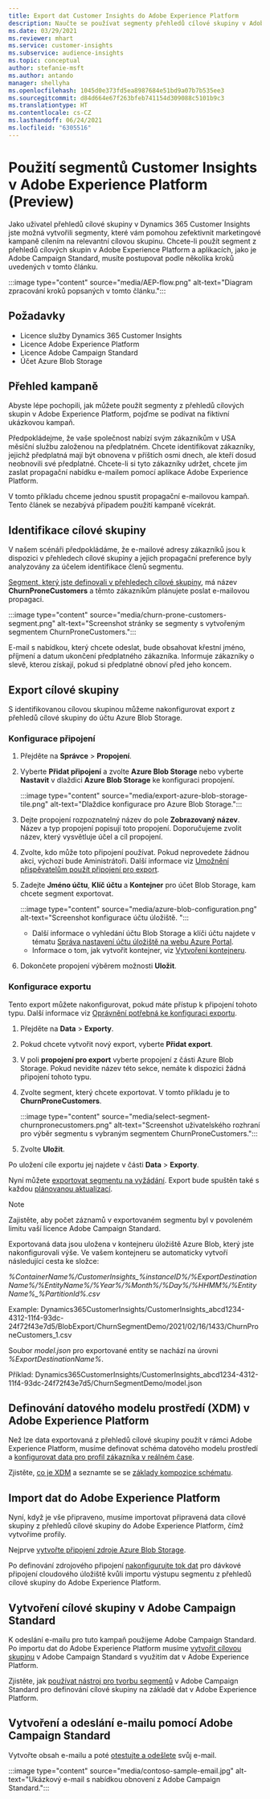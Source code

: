 ```yaml
---
title: Export dat Customer Insights do Adobe Experience Platform
description: Naučte se používat segmenty přehledů cílové skupiny v Adobe Experience Platform.
ms.date: 03/29/2021
ms.reviewer: mhart
ms.service: customer-insights
ms.subservice: audience-insights
ms.topic: conceptual
author: stefanie-msft
ms.author: antando
manager: shellyha
ms.openlocfilehash: 1045d0e373fd5ea8987684e51bd9a07b7b535ee3
ms.sourcegitcommit: d84d664e67f263bfeb741154d309088c5101b9c3
ms.translationtype: HT
ms.contentlocale: cs-CZ
ms.lasthandoff: 06/24/2021
ms.locfileid: "6305516"
---
```

# <a name="use-customer-insights-segments-in-adobe-experience-platform-preview"></a>Použití segmentů Customer Insights v Adobe Experience Platform (Preview)

Jako uživatel přehledů cílové skupiny v Dynamics 365 Customer Insights jste možná vytvořili segmenty, které vám pomohou zefektivnit marketingové kampaně cílením na relevantní cílovou skupinu. Chcete-li použít segment z přehledů cílových skupin v Adobe Experience Platform a aplikacích, jako je Adobe Campaign Standard, musíte postupovat podle několika kroků uvedených v tomto článku.

:::image type="content" source="media/AEP-flow.png" alt-text="Diagram zpracování kroků popsaných v tomto článku.":::

## <a name="prerequisites"></a>Požadavky

-   Licence služby Dynamics 365 Customer Insights
-   Licence Adobe Experience Platform
-   Licence Adobe Campaign Standard
-   Účet Azure Blob Storage

## <a name="campaign-overview"></a>Přehled kampaně

Abyste lépe pochopili, jak můžete použít segmenty z přehledů cílových skupin v Adobe Experience Platform, pojďme se podívat na fiktivní ukázkovou kampaň.

Předpokládejme, že vaše společnost nabízí svým zákazníkům v USA měsíční službu založenou na předplatném. Chcete identifikovat zákazníky, jejichž předplatná mají být obnovena v příštích osmi dnech, ale kteří dosud neobnovili své předplatné. Chcete-li si tyto zákazníky udržet, chcete jim zaslat propagační nabídku e-mailem pomocí aplikace Adobe Experience Platform.

V tomto příkladu chceme jednou spustit propagační e-mailovou kampaň. Tento článek se nezabývá případem použití kampaně vícekrát.

## <a name="identify-your-target-audience"></a>Identifikace cílové skupiny

V našem scénáři předpokládáme, že e-mailové adresy zákazníků jsou k dispozici v přehledech cílové skupiny a jejich propagační preference byly analyzovány za účelem identifikace členů segmentu.

[Segment, který jste definovali v přehledech cílové skupiny](segments.md), má název **ChurnProneCustomers** a těmto zákazníkům plánujete poslat e-mailovou propagaci.

:::image type="content" source="media/churn-prone-customers-segment.png" alt-text="Screenshot stránky se segmenty s vytvořeným segmentem ChurnProneCustomers.":::

E-mail s nabídkou, který chcete odeslat, bude obsahovat křestní jméno, příjmení a datum ukončení předplatného zákazníka. Informuje zákazníky o slevě, kterou získají, pokud si předplatné obnoví před jeho koncem.

## <a name="export-your-target-audience"></a>Export cílové skupiny

S identifikovanou cílovou skupinou můžeme nakonfigurovat export z přehledů cílové skupiny do účtu Azure Blob Storage.

### <a name="configure-a-connection"></a>Konfigurace připojení

1. Přejděte na **Správce** > **Propojení**.

1. Vyberte **Přidat připojení** a zvolte **Azure Blob Storage** nebo vyberte **Nastavit** v dlaždici **Azure Blob Storage** ke konfiguraci propojení.

   :::image type="content" source="media/export-azure-blob-storage-tile.png" alt-text="Dlaždice konfigurace pro Azure Blob Storage."::: 

1. Dejte propojení rozpoznatelný název do pole **Zobrazovaný název**. Název a typ propojení popisují toto propojení. Doporučujeme zvolit název, který vysvětluje účel a cíl propojení.

1. Zvolte, kdo může toto připojení používat. Pokud neprovedete žádnou akci, výchozí bude Aministrátoři. Další informace viz [Umožnění přispěvatelům použít připojení pro export](connections.md#allow-contributors-to-use-a-connection-for-exports).

1. Zadejte **Jméno účtu**, **Klíč účtu** a **Kontejner** pro účet Blob Storage, kam chcete segment exportovat.  
      
   :::image type="content" source="media/azure-blob-configuration.png" alt-text="Screenshot konfigurace účtu úložiště. "::: 
   
    - Další informace o vyhledání účtu Blob Storage a klíči účtu najdete v tématu [Správa nastavení účtu úložiště na webu Azure Portal](/azure/storage/common/storage-account-manage).
    - Informace o tom, jak vytvořit kontejner, viz [Vytvoření kontejneru](/azure/storage/blobs/storage-quickstart-blobs-portal#create-a-container).

1. Dokončete propojení výběrem možnosti **Uložit**. 

### <a name="configure-an-export"></a>Konfigurace exportu

Tento export můžete nakonfigurovat, pokud máte přístup k připojení tohoto typu. Další informace viz [Oprávnění potřebná ke konfiguraci exportu](export-destinations.md#set-up-a-new-export).

1. Přejděte na **Data** > **Exporty**.

1. Pokud chcete vytvořit nový export, vyberte **Přidat export**.

1. V poli **propojení pro export** vyberte propojení z části Azure Blob Storage. Pokud nevidíte název této sekce, nemáte k dispozici žádná připojení tohoto typu.

1. Zvolte segment, který chcete exportovat. V tomto příkladu je to **ChurnProneCustomers**.

   :::image type="content" source="media/select-segment-churnpronecustomers.png" alt-text="Screenshot uživatelského rozhraní pro výběr segmentu s vybraným segmentem ChurnProneCustomers.":::

1. Zvolte **Uložit**.

Po uložení cíle exportu jej najdete v části **Data** > **Exporty**.

Nyní můžete [exportovat segmentu na vyžádání](export-destinations.md#run-exports-on-demand). Export bude spuštěn také s každou [plánovanou aktualizací](system.md).

> [!NOTE]
> Zajistěte, aby počet záznamů v exportovaném segmentu byl v povoleném limitu vaší licence Adobe Campaign Standard.

Exportovaná data jsou uložena v kontejneru úložiště Azure Blob, který jste nakonfigurovali výše. Ve vašem kontejneru se automaticky vytvoří následující cesta ke složce:

*%ContainerName%/CustomerInsights_%instanceID%/%ExportDestinationName%/%EntityName%/%Year%/%Month%/%Day%/%HHMM%/%EntityName%_%PartitionId%.csv*

Example: Dynamics365CustomerInsights/CustomerInsights_abcd1234-4312-11f4-93dc-24f72f43e7d5/BlobExport/ChurnSegmentDemo/2021/02/16/1433/ChurnProneCustomers_1.csv

Soubor *model.json* pro exportované entity se nachází na úrovni *%ExportDestinationName%*.

Příklad: Dynamics365CustomerInsights/CustomerInsights_abcd1234-4312-11f4-93dc-24f72f43e7d5/ChurnSegmentDemo/model.json

## <a name="define-experience-data-model-xdm-in-adobe-experience-platform"></a>Definování datového modelu prostředí (XDM) v Adobe Experience Platform

Než lze data exportovaná z přehledů cílové skupiny použít v rámci Adobe Experience Platform, musíme definovat schéma datového modelu prostředí a [konfigurovat data pro profil zákazníka v reálném čase](https://experienceleague.adobe.com/docs/experience-platform/profile/tutorials/dataset-configuration.html#tutorials).

Zjistěte, [co je XDM](https://experienceleague.adobe.com/docs/experience-platform/xdm/home.html) a seznamte se se [základy kompozice schématu](https://experienceleague.adobe.com/docs/experience-platform/xdm/schema/composition.html#schema).

## <a name="import-data-into-adobe-experience-platform"></a>Import dat do Adobe Experience Platform

Nyní, když je vše připraveno, musíme importovat připravená data cílové skupiny z přehledů cílové skupiny do Adobe Experience Platform, čímž vytvoříme profily.

Nejprve [vytvořte připojení zdroje Azure Blob Storage](https://experienceleague.adobe.com/docs/experience-platform/sources/ui-tutorials/create/cloud-storage/blob.html#getting-started).    

Po definování zdrojového připojení [nakonfigurujte tok dat](https://experienceleague.adobe.com/docs/experience-platform/sources/ui-tutorials/dataflow/cloud-storage.html#ui-tutorials) pro dávkové připojení cloudového úložiště kvůli importu výstupu segmentu z přehledů cílové skupiny do Adobe Experience Platform.

## <a name="create-an-audience-in-adobe-campaign-standard"></a>Vytvoření cílové skupiny v Adobe Campaign Standard

K odeslání e-mailu pro tuto kampaň použijeme Adobe Campaign Standard. Po importu dat do Adobe Experience Platform musíme [vytvořit cílovou skupinu](https://experienceleague.adobe.com/docs/campaign-standard/using/profiles-and-audiences/get-started-profiles-and-audiences.html#permission) v Adobe Campaign Standard s využitím dat v Adobe Experience Platform.


Zjistěte, jak [používat nástroj pro tvorbu segmentů](https://experienceleague.adobe.com/docs/campaign-standard/using/integrating-with-adobe-cloud/adobe-experience-platform/audience-destinations/aep-using-segment-builder.html) v Adobe Campaign Standard pro definování cílové skupiny na základě dat v Adobe Experience Platform.

## <a name="create-and-send-the-email-using-adobe-campaign-standard"></a>Vytvoření a odeslání e-mailu pomocí Adobe Campaign Standard

Vytvořte obsah e-mailu a poté [otestujte a odešlete](https://experienceleague.adobe.com/docs/campaign-standard/using/testing-and-sending/get-started-sending-messages.html#preparing-and-testing-messages) svůj e-mail.

:::image type="content" source="media/contoso-sample-email.jpg" alt-text="Ukázkový e-mail s nabídkou obnovení z Adobe Campaign Standard.":::
